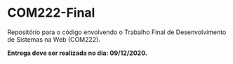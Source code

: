 # COM222-Final

Repositório para o código envolvendo o Trabalho Final de Desenvolvimento de Sistemas na Web (COM222).

**Entrega deve ser realizada no dia: 09/12/2020.**
